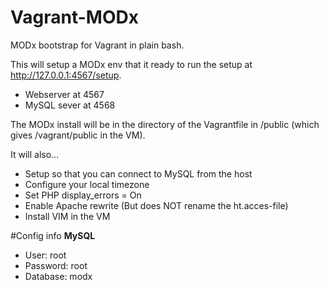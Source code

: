 Vagrant-MODx
============

MODx bootstrap for Vagrant in plain bash.

This will setup a MODx env that it ready to run the setup at http://127.0.0.1:4567/setup.
- Webserver at 4567
- MySQL sever at 4568

The MODx install will be in the directory of the Vagrantfile in /public (which gives /vagrant/public in the VM).

It will also...
- Setup so that you can connect to MySQL from the host
- Configure your local timezone
- Set PHP display_errors = On
- Enable Apache rewrite (But does NOT rename the ht.acces-file)
- Install VIM in the VM

#Config info
__MySQL__
- User: root
- Password: root
- Database: modx

